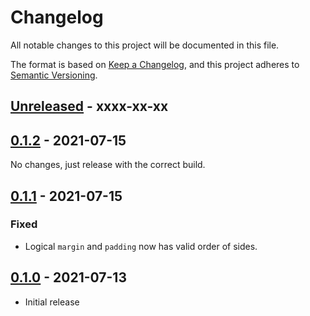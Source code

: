 # Changelog
All notable changes to this project will be documented in this file.

The format is based on [Keep a Changelog](https://keepachangelog.com/en/1.0.0/),
and this project adheres to [Semantic Versioning](https://semver.org/spec/v2.0.0.html).

## [Unreleased] - xxxx-xx-xx

## [0.1.2] - 2021-07-15
No changes, just release with the correct build.

## [0.1.1] - 2021-07-15
### Fixed
- Logical `margin` and `padding` now has valid order of sides.

## [0.1.0] - 2021-07-13
- Initial release

[Unreleased]: https://github.com/olivierlacan/keep-a-changelog/compare/0.1.2...HEAD
[0.1.2]: https://github.com/olivierlacan/keep-a-changelog/releases/tag/0.1.1..0.1.2
[0.1.1]: https://github.com/olivierlacan/keep-a-changelog/releases/tag/0.1.0..0.1.1
[0.1.0]: https://github.com/olivierlacan/keep-a-changelog/releases/tag/0.1.0
